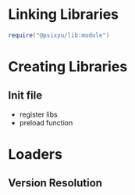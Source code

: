 # Linking Libraries
```lua
require("@psixyu/lib:module")
```

# Creating Libraries

## Init file
- register libs
- preload function


# Loaders

## Version Resolution
